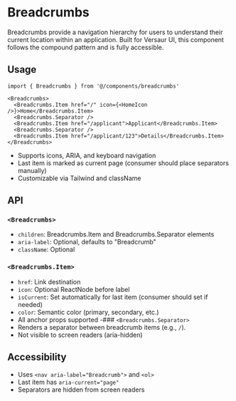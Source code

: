 # Breadcrumbs

Breadcrumbs provide a navigation hierarchy for users to understand their current location within an application. Built for Versaur UI, this component follows the compound pattern and is fully accessible.

## Usage

```tsx
import { Breadcrumbs } from '@/components/breadcrumbs'

<Breadcrumbs>
  <Breadcrumbs.Item href="/" icon={<HomeIcon />}>Home</Breadcrumbs.Item>
  <Breadcrumbs.Separator />
  <Breadcrumbs.Item href="/applicant">Applicant</Breadcrumbs.Item>
  <Breadcrumbs.Separator />
  <Breadcrumbs.Item href="/applicant/123">Details</Breadcrumbs.Item>
</Breadcrumbs>
```

- Supports icons, ARIA, and keyboard navigation
- Last item is marked as current page (consumer should place separators manually)
- Customizable via Tailwind and className

## API

### `<Breadcrumbs>`
- `children`: Breadcrumbs.Item and Breadcrumbs.Separator elements
- `aria-label`: Optional, defaults to "Breadcrumb"
- `className`: Optional

### `<Breadcrumbs.Item>`
- `href`: Link destination
- `icon`: Optional ReactNode before label
- `isCurrent`: Set automatically for last item (consumer should set if needed)
- `color`: Semantic color (primary, secondary, etc.)
- All anchor props supported
-### `<Breadcrumbs.Separator>`
- Renders a separator between breadcrumb items (e.g., `/`).
- Not visible to screen readers (aria-hidden)

## Accessibility
- Uses `<nav aria-label="Breadcrumb">` and `<ol>`
- Last item has `aria-current="page"`
- Separators are hidden from screen readers
